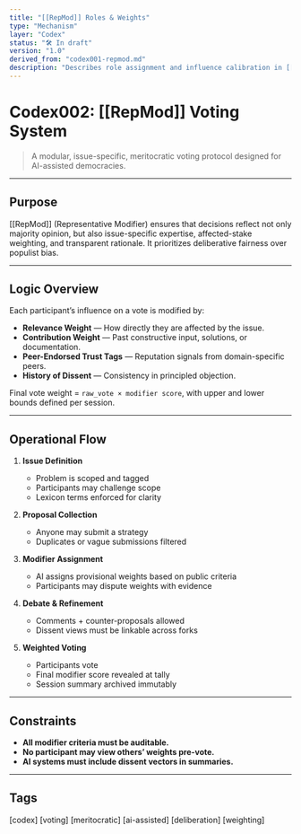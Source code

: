 ```yaml
---
title: "[[RepMod]] Roles & Weights"
type: "Mechanism"
layer: "Codex"
status: "🛠️ In draft"
version: "1.0"
derived_from: "codex001-repmod.md"
description: "Describes role assignment and influence calibration in [[RepMod]] sessions."
---
```

<!--
metadata:
  id: codex002-repmod
  derived_from: [2, 4]
  status: active
-->

# Codex002: [[RepMod]] Voting System
> A modular, issue-specific, meritocratic voting protocol designed for AI-assisted democracies.

---

## Purpose
[[RepMod]] (Representative Modifier) ensures that decisions reflect not only majority opinion, but also issue-specific expertise, affected-stake weighting, and transparent rationale. It prioritizes deliberative fairness over populist bias.

---

## Logic Overview
Each participant’s influence on a vote is modified by:

- **Relevance Weight** — How directly they are affected by the issue.
- **Contribution Weight** — Past constructive input, solutions, or documentation.
- **Peer-Endorsed Trust Tags** — Reputation signals from domain-specific peers.
- **History of Dissent** — Consistency in principled objection.

Final vote weight = `raw_vote × modifier score`, with upper and lower bounds defined per session.

---

## Operational Flow

1. **Issue Definition**
   - Problem is scoped and tagged
   - Participants may challenge scope
   - Lexicon terms enforced for clarity

2. **Proposal Collection**
   - Anyone may submit a strategy
   - Duplicates or vague submissions filtered

3. **Modifier Assignment**
   - AI assigns provisional weights based on public criteria
   - Participants may dispute weights with evidence

4. **Debate & Refinement**
   - Comments + counter-proposals allowed
   - Dissent views must be linkable across forks

5. **Weighted Voting**
   - Participants vote
   - Final modifier score revealed at tally
   - Session summary archived immutably

---

## Constraints

- **All modifier criteria must be auditable.**
- **No participant may view others’ weights pre-vote.**
- **AI systems must include dissent vectors in summaries.**

---

## Tags
[codex] [voting] [meritocratic] [ai-assisted] [deliberation] [weighting]

